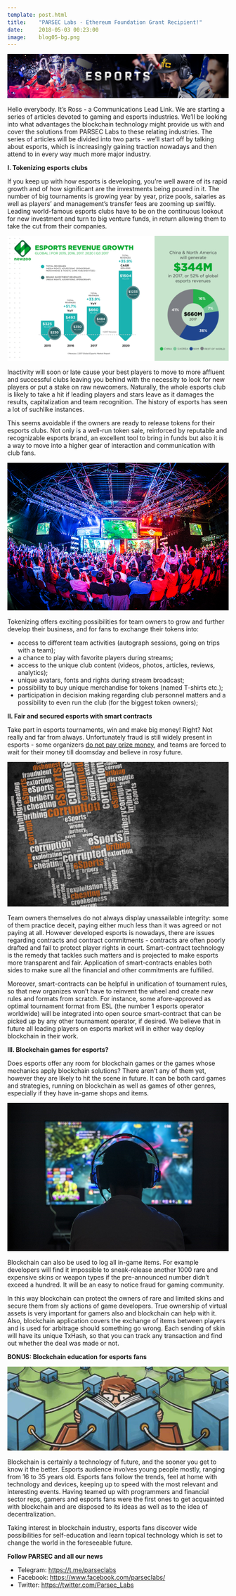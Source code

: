 ```yaml
---
template: post.html
title:    "PARSEC Labs - Ethereum Foundation Grant Recipient!"
date:     2018-05-03 00:23:00
image:    blog05-bg.png
---
```


<img src="/img/blog/blog05-banner.png">

Hello everybody. It’s Ross - a Communications Lead Link. We are starting a series of articles devoted to gaming and esports industries. We’ll be looking into what advantages the blockchain technology might provide us with and cover the solutions from <a hre="https://www.parseclabs.org/">PARSEC Labs</a> to these relating industries. The series of articles will be divided into two parts - we’ll start off by talking about esports, which is increasingly gaining traction nowadays and then attend to in every way much more major industry.

<b>I. Tokenizing esports clubs </b>

If you keep up with how esports is developing, you’re well aware of its rapid growth and of how significant are the investments being poured in it. The number of big tournaments is growing year by year, prize pools, salaries as well as players’ and management’s transfer fees are zooming up swiftly. Leading world-famous esports clubs have to be on the continuous lookout for new investment and turn to big venture funds, in return allowing them to take the cut from their companies.

<img src="/img/blog/blog05-01.png">

Inactivity will soon or late cause your best players to move to more affluent and successful clubs leaving you behind with the necessity to look for new players or put a stake on raw newcomers. Naturally, the whole esports club is likely to take a hit if leading players and stars leave as it damages the results, capitalization and team recognition. The history of esports has seen a lot of suchlike instances. 

This seems avoidable if the owners are ready to release tokens for their esports clubs. Not only is a well-run token sale, reinforced by reputable and recognizable esports brand, an excellent tool to bring in funds but also it is a way to move into a higher gear of interaction and communication with club fans.

<img src="/img/blog/blog05-02.png">

Tokenizing offers exciting possibilities for team owners to grow and further develop their business, and for fans to exchange their tokens into:

- access to different team activities (autograph sessions, going on trips with a team);
- a chance to play with favorite players during streams;
- access to the unique club content (videos, photos, articles, reviews, analytics);
- unique avatars, fonts and rights during stream broadcast;
- possibility to buy unique merchandise for tokens (named T-shirts etc.);
- participation in decision making regarding club personnel matters and a possibility to even run the club (for the biggest token owners);

<b>II. Fair and secured esports with smart contracts</b>

Take part in esports tournaments, win and make big money! Right? Not really and far from always. Unfortunately fraud is still widely present in esports - some organizers <a href="https://compete.kotaku.com/last-years-cs-go-world-champions-still-havent-been-paid-1797059182">do not pay prize money</a>, and teams are forced to wait for their money till doomsday and believe in rosy future.

<img src="/img/blog/blog05-03.png">

Team owners themselves do not always display unassailable integrity: some of them practice deceit, paying either much less than it was agreed or not paying at all. However developed esports is nowadays, there are issues regarding contracts and contract commitments - contracts are often poorly drafted and fail to protect player rights in court. Smart-contract technology is the remedy that tackles such matters and is projected to make esports more transparent and fair. Application of smart-contracts enables both sides to make sure all the financial and other commitments are fulfilled. 

Moreover, smart-contracts can be helpful in unification of tournament rules, so that new organizes won’t have to reinvent the wheel and create new rules and formats from scratch. For instance, some afore-approved as optimal tournament format from ESL (the number 1 esports operator worldwide) will be integrated into open source smart-contract that can be picked up by any other tournament operator, if desired. We believe that in future all leading players on esports market will in either way deploy blockchain in their work.

<b>III. Blockchain games for esports?</b>

Does esports offer any room for blockchain games or the games whose mechanics apply blockchain solutions? There aren’t any of them yet, however they are likely to hit the scene in future. It can be both card games and strategies, running on blockchain as well as games of other genres, especially if they have in-game shops and items.

<img src="/img/blog/blog05-04.png">

Blockchain can also be used to log all in-game items. For example developers will find it impossible to sneak-release another 1000 rare and expensive skins or weapon types if the pre-announced number didn’t exceed a hundred. It will be an easy to notice fraud for gaming community.  

In this way blockchain can protect the owners of rare and limited skins and secure them from sly actions of game developers. True ownership of virtual assets is very important for gamers also and blockchain can help with it. Also, blockchain application covers the exchange of items between players and is used for arbitrage should something go wrong. Each sending of skin will have its unique TxHash, so that you can track any transaction and find out whether the deal was made or not.

<b>BONUS: Blockchain education for esports fans</b>

<img src="/img/blog/blog05-05.png">

Blockchain is certainly a technology of future, and the sooner you get to know it the better. Esports audience involves young people mostly, ranging from 16 to 35 years old. Esports fans follow the trends, feel at home with technology and devices, keeping up to speed with the most relevant and interesting events. Having teamed up with programmers and financial sector reps, gamers and esports fans were the first ones to get acquainted with blockchain and are disposed to its ideas as well as to the idea of decentralization. 

Taking interest in blockchain industry, esports fans discover wide possibilities for self-education and learn topical technology which is set to change the world in the foreseeable future. 

<b>Follow PARSEC and all our news</b>

- Telegram: https://t.me/parseclabs
- Facebook: https://www.facebook.com/parsecIabs/
- Twitter: https://twitter.com/Parsec_Labs